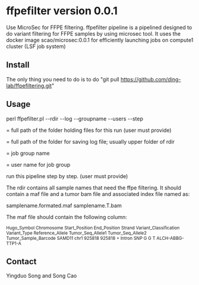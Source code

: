 # ffpefilter version 0.0.1 #
Use MicroSec for FFPE filtering. ffpefilter pipeline is a pipelined designed to do variant filtering for FFPE samples by using microsec tool. It uses the docker image scao/microsec:0.0.1 for efficiently launching jobs on compute1 cluster (LSF job system)


## Install ##

The only thing you need to do is to do "git pull https://github.com/ding-lab/ffpefiltering.git" 

## Usage ##

perl ffpefilter.pl  --rdir --log --groupname --users --step 

<rdir> = full path of the folder holding files for this run (user must provide)

<log> = full path of the folder for saving log file; usually upper folder of rdir

<groupname> = job group name

<users> = user name for job group

<step> run this pipeline step by step. (user must provide)


The rdir contains all sample names that need the ffpe filtering. It should contain a maf file and a tumor bam file and associated index file named as:

samplename.formated.maf
samplename.T.bam

The maf file should contain the following column:

<sub> 
Hugo_Symbol     Chromosome      Start_Position  End_Position    Strand  Variant_Classification  Variant_Type    Reference_Allele        Tumor_Seq_Allele1       Tumor_Seq_Allele2       Tumor_Sample_Barcode
</sub>

<sub> 
SAMD11  chr1    925818  925818  +       Intron  SNP     G       G       T       ALCH-ABBG-TTP1-A
</sub>

## Contact ##

Yingduo Song and Song Cao
